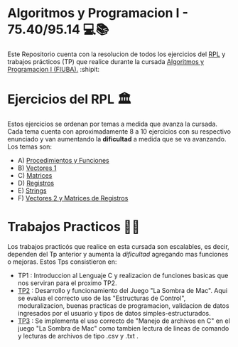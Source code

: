 # Algoritmos y Programacion I - 75.40/95.14 💻​📚​
Este Repositorio cuenta con la resolucion de todos los ejercicios del [RPL](https://www.myrpl.ar/login) y
trabajos prácticos (TP) que realice durante la cursada [Algoritmos y Programacion I (FIUBA).](https://www.algoritmos7540mendez.com.ar/)
:shipit:

# Ejercicios del RPL :classical_building:
Estos ejercicios se ordenan por temas a medida que avanza la cursada. Cada tema cuenta con aproximadamente 8 a 10 ejercicios con su
respectivo enunciado y van aumentando la **dificultad** a medida que se va avanzando. Los temas son:

- A) [Procedimientos y Funciones](https://github.com/Dayrustz7u7/75.40-Algoritmos_Programacion_1/tree/master/Algo1%20-%20Ejercicios%20RPL%20Resueltos/A%20-%20Procedimientos%20y%20Funciones)
- B) [Vectores 1](https://github.com/Dayrustz7u7/75.40-Algoritmos_Programacion_1/tree/master/Algo1%20-%20Ejercicios%20RPL%20Resueltos/B%20-%20Vectores%201)
- C) [Matrices](https://github.com/Dayrustz7u7/75.40-Algoritmos_Programacion_1/tree/master/Algo1%20-%20Ejercicios%20RPL%20Resueltos/C%20-%20Matrices)
- D) [Registros](https://github.com/Dayrustz7u7/75.40-Algoritmos_Programacion_1/tree/master/Algo1%20-%20Ejercicios%20RPL%20Resueltos/D%20-%20Registros)
- E) [Strings](https://github.com/Dayrustz7u7/75.40-Algoritmos_Programacion_1/tree/master/Algo1%20-%20Ejercicios%20RPL%20Resueltos/E%20-%20Strings)
- F) [Vectores 2 y Matrices de Registros](https://github.com/Dayrustz7u7/75.40-Algoritmos_Programacion_1/tree/master/Algo1%20-%20Ejercicios%20RPL%20Resueltos/F%20-%20Vectores%20y%20Matrices%20de%20registros)

# Trabajos Practicos 👨‍💻​
Los trabajos practicós que realice en esta cursada son escalables, es decir, dependen del Tp anterior y aumenta la *dificultad*
agregando mas funciones o mejoras. Estos Tps consistieron en:

- TP1 : Introduccion al Lenguaje C y realizacion de funciones basicas que nos serviran para el proximo TP2.
- [TP2](https://github.com/Dayrustz7u7/75.40-Algoritmos_Programacion_1/tree/master/Algo1%20-%20Trabajo%20Practico%202) : Desarrollo y funcionamiento del Juego "La Sombra de Mac". Aqui se evalua el correcto uso de las "Estructuras de Control",
moduralizacion, buenas practicas de programacion, validacion de datos ingresados por el usuario y tipos de datos simples-estructurados.
- [TP3](https://github.com/Dayrustz7u7/75.40-Algoritmos_Programacion_1/tree/master/Algo1%20-%20Trabajo%20Practico%203) : Se implementa el uso correcto de "Manejo de archivos en C" en el juego "La Sombra de Mac" como tambien lectura de lineas
de comando y lecturas de archivos de tipo .csv y .txt .
